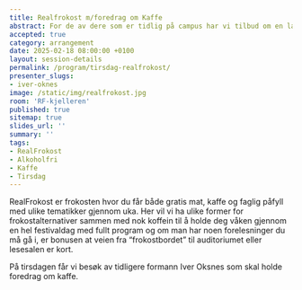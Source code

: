 ```yaml
---
title: Realfrokost m/foredrag om Kaffe
abstract: For de av dere som er tidlig på campus har vi tilbud om en lavterskel frokost <br>Denne gangen med kaffesmaking v/Iver
accepted: true
category: arrangement
date: 2025-02-18 08:00:00 +0100
layout: session-details
permalink: /program/tirsdag-realfrokost/
presenter_slugs:
- iver-oknes
image: /static/img/realfrokost.jpg
room: 'RF-kjelleren'
published: true
sitemap: true
slides_url: ''
summary: ''
tags:
- RealFrokost
- Alkoholfri
- Kaffe
- Tirsdag
---
```


RealFrokost er frokosten hvor du får både gratis mat, kaffe og faglig påfyll med ulike tematikker gjennom uka. Her vil vi ha ulike former for frokostalternativer sammen med nok koffein til å holde deg våken gjennom en hel festivaldag med fullt program og om man har noen forelesninger du må gå i, er bonusen at veien fra “frokostbordet” til auditoriumet eller lesesalen er kort.

På tirsdagen får vi besøk av tidligere formann Iver Oksnes som skal holde foredrag om kaffe.
